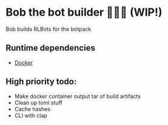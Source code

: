 # Bob the bot builder 🔨👷‍♂️ (WIP!)

Bob builds RLBots for the botpack

## Runtime dependencies

* [Docker](https://www.docker.com/get-started/)

## High priority todo:

* Make docker container output tar of build artifacts
* Clean up toml stuff
* Cache hashes
* CLI with clap
